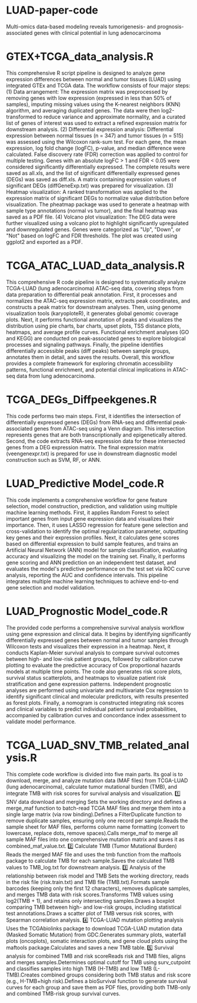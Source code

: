 # LUAD-paper-code
Multi-omics data-based modeling reveals tumorigenesis- and prognosis-associated genes with clinical potential in lung adenocarcinoma

# GTEX+TCGA_data_analysis.R
This comprehensive R script pipeline is designed to analyze gene expression differences between normal and tumor tissues (LUAD) using integrated GTEx and TCGA data. The workflow consists of four major steps: (1) Data arrangement: The expression matrix was preprocessed by removing genes with low expression (expressed in less than 50% of samples), imputing missing values using the K-nearest neighbors (KNN) algorithm, and averaging duplicated genes. The data were then log2-transformed to reduce variance and approximate normality, and a curated list of genes of interest was used to extract a refined expression matrix for downstream analysis. (2) Differential expression analysis: Differential expression between normal tissues (n = 347) and tumor tissues (n = 515) was assessed using the Wilcoxon rank-sum test. For each gene, the mean expression, log fold change (logFC), p-value, and median difference were calculated. False discovery rate (FDR) correction was applied to control for multiple testing. Genes with an absolute logFC > 1 and FDR < 0.05 were considered significantly differentially expressed. The complete results were saved as all.xls, and the list of significant differentially expressed genes (DEGs) was saved as diff.xls. A matrix containing expression values of significant DEGs (diffGeneExp.txt) was prepared for visualization. (3) Heatmap visualization: A ranked transformation was applied to the expression matrix of significant DEGs to normalize value distribution before visualization. The pheatmap package was used to generate a heatmap with sample type annotations (normal vs tumor), and the final heatmap was saved as a PDF file. (4) Volcano plot visualization: The DEG data were further visualized using a volcano plot to highlight significantly upregulated and downregulated genes. Genes were categorized as "Up", "Down", or "Not" based on logFC and FDR thresholds. The plot was created using ggplot2 and exported as a PDF.



# TCGA_ATAC_LUAD_data_analysis.R
This comprehensive R code pipeline is designed to systematically analyze TCGA-LUAD (lung adenocarcinoma) ATAC-seq data, covering steps from data preparation to differential peak annotation. First, it processes and normalizes the ATAC-seq expression matrix, extracts peak coordinates, and constructs a peak matrix for downstream analyses. Then, using genome visualization tools (karyoploteR), it generates global genomic coverage plots. Next, it performs functional annotation of peaks and visualizes the distribution using pie charts, bar charts, upset plots, TSS distance plots, heatmaps, and average profile curves. Functional enrichment analyses (GO and KEGG) are conducted on peak-associated genes to explore biological processes and signaling pathways. Finally, the pipeline identifies differentially accessible peaks (diff peaks) between sample groups, annotates them in detail, and saves the results. Overall, this workflow provides a complete framework for exploring chromatin accessibility patterns, functional enrichment, and potential clinical implications in ATAC-seq data from lung adenocarcinoma.


# TCGA_DEGs_Diffpeekgenes.R
This code performs two main steps. First, it identifies the intersection of differentially expressed genes (DEGs) from RNA-seq and differential peak-associated genes from ATAC-seq using a Venn diagram. This intersection represents genes that are both transcriptionally and epigenetically altered. Second, the code extracts RNA-seq expression data for these intersected genes from a DEG expression matrix. The final expression matrix (veengenexpr.txt) is prepared for use in downstream diagnostic model construction such as SVM, RF, or ANN.


# LUAD_Predictive Model_code.R
This code implements a comprehensive workflow for gene feature selection, model construction, prediction, and validation using multiple machine learning methods. First, it applies Random Forest to select important genes from input gene expression data and visualizes their importance. Then, it uses LASSO regression for feature gene selection and cross-validation to identify the optimal regularization parameter, outputting key genes and their expression profiles. Next, it calculates gene scores based on differential expression to build sample features, and trains an Artificial Neural Network (ANN) model for sample classification, evaluating accuracy and visualizing the model on the training set. Finally, it performs gene scoring and ANN prediction on an independent test dataset, and evaluates the model's predictive performance on the test set via ROC curve analysis, reporting the AUC and confidence intervals. This pipeline integrates multiple machine learning techniques to achieve end-to-end gene selection and model validation.

# LUAD_Prognostic Model_code.R
The provided code performs a comprehensive survival analysis workflow using gene expression and clinical data. It begins by identifying significantly differentially expressed genes between normal and tumor samples through Wilcoxon tests and visualizes their expression in a heatmap. Next, it conducts Kaplan-Meier survival analysis to compare survival outcomes between high- and low-risk patient groups, followed by calibration curve plotting to evaluate the predictive accuracy of Cox proportional hazards models at multiple time points. The code also generates risk score plots, survival status scatterplots, and heatmaps to visualize patient risk stratification and gene expression patterns. Independent prognostic analyses are performed using univariate and multivariate Cox regression to identify significant clinical and molecular predictors, with results presented as forest plots. Finally, a nomogram is constructed integrating risk scores and clinical variables to predict individual patient survival probabilities, accompanied by calibration curves and concordance index assessment to validate model performance.

# TCGA_LUAD_SNV_TMB_related_analysis.R
This complete code workflow is divided into five main parts. Its goal is to download, merge, and analyze mutation data (MAF files) from TCGA-LUAD (lung adenocarcinoma), calculate tumor mutational burden (TMB), and integrate TMB with risk scores for survival analysis and visualization.
1️⃣ SNV data download and merging
Sets the working directory and defines a merge_maf function to batch-read TCGA MAF files and merge them into a single large matrix (via row binding).Defines a FilterDuplicate function to remove duplicate samples, ensuring only one record per sample.Reads the sample sheet for MAF files, performs column name formatting (convert to lowercase, replace dots, remove spaces).Calls merge_maf to merge all sample MAF files into one comprehensive mutation matrix and saves it as combined_maf_value.txt.
2️⃣ Calculate TMB (Tumor Mutational Burden)
Reads the merged MAF file and uses the tmb function from the maftools package to calculate TMB for each sample.Saves the calculated TMB values to TMB_log.txt for downstream analysis.
3️⃣ Analysis of the relationship between risk model and TMB
Sets the working directory, reads in the risk file (risk.train.txt) and TMB file (TMB.txt).Formats sample barcodes (keeping only the first 12 characters), removes duplicate samples, and merges TMB data with risk scores.Transforms TMB values using log2(TMB + 1), and retains only intersecting samples.Draws a boxplot comparing TMB between high- and low-risk groups, including statistical test annotations.Draws a scatter plot of TMB versus risk scores, with Spearman correlation analysis.
4️⃣ TCGA-LUAD mutation plotting analysis
Uses the TCGAbiolinks package to download TCGA-LUAD mutation data (Masked Somatic Mutation) from GDC.Generates summary plots, waterfall plots (oncoplots), somatic interaction plots, and gene cloud plots using the maftools package.Calculates and saves a new TMB table.
5️⃣ Survival analysis for combined TMB and risk scoreReads risk and TMB files, aligns and merges samples.Determines optimal cutoff for TMB using surv_cutpoint and classifies samples into high TMB (H-TMB) and low TMB (L-TMB).Creates combined groups considering both TMB status and risk score (e.g., H-TMB+high risk).Defines a bioSurvival function to generate survival curves for each group and save them as PDF files, providing both TMB-only and combined TMB-risk group survival curves.



